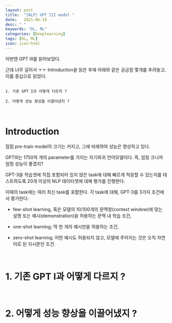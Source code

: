 ```yaml
---
layout: post
title:  "[NLP] GPT III model "
date:   2021-06-18
desc: " "
keywords: "DL, ML"
categories: [Deeplearning]
tags: [DL, ML]
icon: icon-html
---
```



이번엔 GPT III를 읽어보았다.

근데 너무 길어서 ㅜㅜ Introduction을 읽은 후에 아래와 같은 궁금점 몇개를 추려놓고, 이를 중심으로 읽었다.

```

1. 기존 GPT I과 어떻게 다르지 ?

2. 어떻게 성능 향상을 이끌어냈지 ?

```

<br>

# Introduction

점점 pre-train model의 크기는 커지고, 그에 비례하여 성능은 향상하고 있다.

GPTIII는 1750억 개의 parameter를 가지는 자기회귀 언어모델이다. 즉, 엄청 크니까 엄청 성능이 좋겠지?

GPT-3을 학습셋에 직접 포함되어 있지 않은 task에 대해 빠르게 적응할 수 있는지를 테스트하도록 20개 이상의 NLP 데이터셋에 대해 평가를 진행한다.

이때의 task에는 여러 최신 task를 포함한다. 각 task에 대해, GPT-3를 3가지 조건에서 평가한다:

- few-shot learning, 혹은 모델의 10/100개의 문맥창(context window)에 맞는 설명 또는 예시(demonstration)을 허용하는 문맥 내 학습 조건,

- one-shot learning; 딱 한 개의 예시만을 허용하는 조건,

- zero-shot learning; 어떤 예시도 허용되지 않고, 모델에 주어지는 것은 오직 자연어로 된 지시문인 조건.

<br>

# 1. 기존 GPT I과 어떻게 다르지 ?

<br>

# 2. 어떻게 성능 향상을 이끌어냈지 ?

<br>
